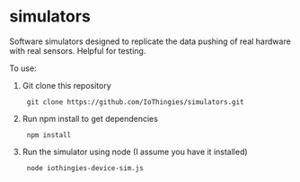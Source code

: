 # simulators
Software simulators designed to replicate the data pushing of real hardware with real sensors. Helpful for testing.

To use:

1. Git clone this repository

        git clone https://github.com/IoThingies/simulators.git
        
2. Run npm install to get dependencies

        npm install
        
3. Run the simulator using node (I assume you have it installed)

        node iothingies-device-sim.js
